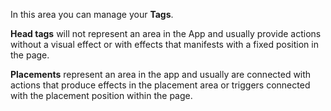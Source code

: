In this area you can manage your **Tags**.

**Head tags** will not represent an area in the App and usually provide actions
without a visual effect or with effects that manifests
with a fixed position in the page.

**Placements** represent an area in the app and usually are connected with actions
that produce effects in the placement area or triggers connected with the placement position within 
the page.